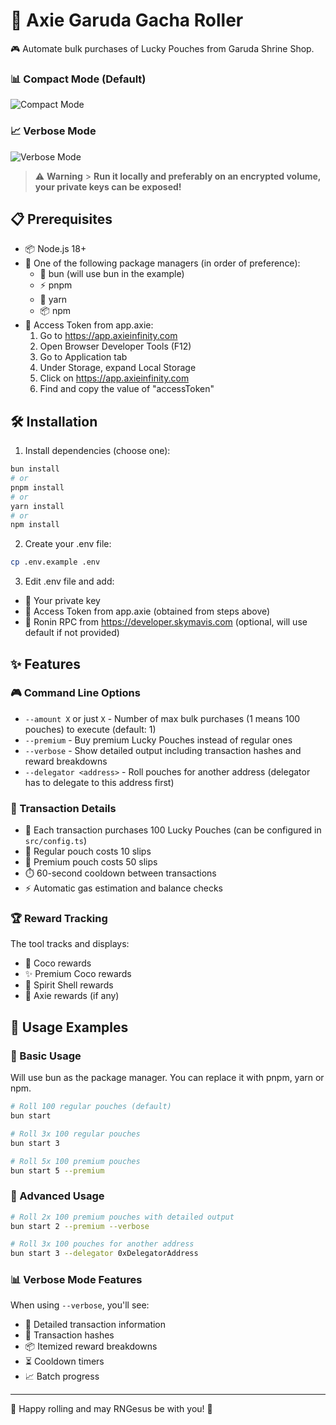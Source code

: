 # 🎲 Axie Garuda Gacha Roller

🎮 Automate bulk purchases of Lucky Pouches from Garuda Shrine Shop.

### 📊 Compact Mode (Default)

![Compact Mode](https://github.com/user-attachments/assets/cac68954-a6ef-4e9b-a7aa-d37e084a7b18)

### 📈 Verbose Mode

![Verbose Mode](https://github.com/user-attachments/assets/7e371504-f924-490d-89fb-f95691be689a)

> ⚠️ **Warning** > **Run it locally and preferably on an encrypted volume, your private keys can be exposed!**

## 📋 Prerequisites

- 📦 Node.js 18+
- 🔧 One of the following package managers (in order of preference):
  - 🚀 bun (will use bun in the example)
  - ⚡ pnpm
  - 🧶 yarn
  - 📦 npm
- 🔑 Access Token from app.axie:
  1. Go to https://app.axieinfinity.com
  2. Open Browser Developer Tools (F12)
  3. Go to Application tab
  4. Under Storage, expand Local Storage
  5. Click on https://app.axieinfinity.com
  6. Find and copy the value of "accessToken"

## 🛠️ Installation

1. Install dependencies (choose one):

```bash
bun install
# or
pnpm install
# or
yarn install
# or
npm install
```

2. Create your .env file:

```bash
cp .env.example .env
```

3. Edit .env file and add:

- 🔐 Your private key
- 🎫 Access Token from app.axie (obtained from steps above)
- 🔗 Ronin RPC from https://developer.skymavis.com (optional, will use default if not provided)

## ✨ Features

### 🎮 Command Line Options

- `--amount X` or just `X` - Number of max bulk purchases (1 means 100 pouches) to execute (default: 1)
- `--premium` - Buy premium Lucky Pouches instead of regular ones
- `--verbose` - Show detailed output including transaction hashes and reward breakdowns
- `--delegator <address>` - Roll pouches for another address (delegator has to delegate to this address first)

### 💫 Transaction Details

- 🎁 Each transaction purchases 100 Lucky Pouches (can be configured in `src/config.ts`)
- 📜 Regular pouch costs 10 slips
- 🌟 Premium pouch costs 50 slips
- ⏱️ 60-second cooldown between transactions
- ⚡ Automatic gas estimation and balance checks

### 🏆 Reward Tracking

The tool tracks and displays:

- 🥥 Coco rewards
- ✨ Premium Coco rewards
- 🐚 Spirit Shell rewards
- 🦊 Axie rewards (if any)

## 📖 Usage Examples

### 🔰 Basic Usage

Will use bun as the package manager. You can replace it with pnpm, yarn or npm.

```bash
# Roll 100 regular pouches (default)
bun start

# Roll 3x 100 regular pouches
bun start 3

# Roll 5x 100 premium pouches
bun start 5 --premium
```

### 🚀 Advanced Usage

```bash
# Roll 2x 100 premium pouches with detailed output
bun start 2 --premium --verbose

# Roll 3x 100 pouches for another address
bun start 3 --delegator 0xDelegatorAddress
```

### 📊 Verbose Mode Features

When using `--verbose`, you'll see:

- 📝 Detailed transaction information
- 🔗 Transaction hashes
- 📦 Itemized reward breakdowns
- ⏳ Cooldown timers
- 📈 Batch progress

---

🎰 Happy rolling and may RNGesus be with you! 🙏
